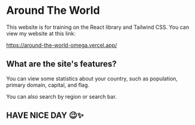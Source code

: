 # Around The World

This website is for training on the React library and Tailwind CSS. You can view my website at this link:

https://around-the-world-omega.vercel.app/

## What are the site's features?

You can view some statistics about your country, such as population, primary domain, capital, and flag.

You can also search by region or search bar.

## HAVE NICE DAY 😉✨